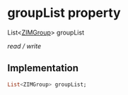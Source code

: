 


# groupList property







List&lt;[ZIMGroup](../../zego_uikit_prebuilt_live_audio_room/ZIMGroup-class.md)> groupList
  
_<span class="feature">read / write</span>_






## Implementation

```dart
List<ZIMGroup> groupList;
```







